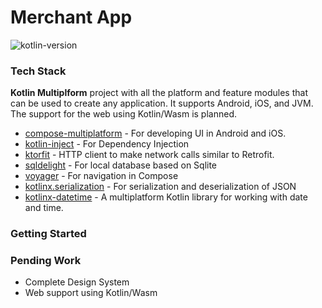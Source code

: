 # Merchant App

![kotlin-version](https://img.shields.io/badge/kotlin-2.0.0-blue?logo=kotlin)

### Tech Stack

**Kotlin Multiplform** project with all the platform and feature modules that can be used to create any application. It supports Android, iOS, and JVM. The support for the web using Kotlin/Wasm is planned.

- [compose-multiplatform](https://github.com/JetBrains/compose-multiplatform) - For developing UI in Android and iOS.
- [kotlin-inject](https://github.com/evant/kotlin-inject) - For Dependency Injection
- [ktorfit](https://foso.github.io/Ktorfit/quick-start/) - HTTP client to make network calls similar to Retrofit.
- [sqldelight](https://github.com/cashapp/sqldelight) - For local database based on Sqlite
- [voyager](https://github.com/adrielcafe/voyager) - For navigation in Compose
- [kotlinx.serialization](https://github.com/Kotlin/kotlinx.serialization) - For serialization and deserialization of JSON
- [kotlinx-datetime](https://github.com/Kotlin/kotlinx-datetime) - A multiplatform Kotlin library for working with date and time.

### Getting Started

### Pending Work
- Complete Design System
- Web support using Kotlin/Wasm
